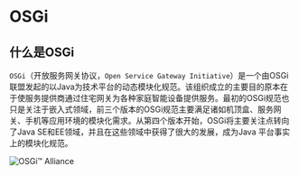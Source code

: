 # OSGi

## 什么是OSGi

`OSGi`（开放服务网关协议，`Open Service Gateway Initiative`）是一个由OSGi联盟发起的以Java为技术平台的动态模块化规范。该组织成立的主要目的原本在于使服务提供商通过住宅网关为各种家庭智能设备提供服务。最初的OSGi规范也只是关注于嵌入式领域，前三个版本的OSGi规范主要满足诸如机顶盒、服务网关、手机等应用环境的模块化需求。从第四个版本开始，OSGi将主要关注点转向了Java SE和EE领域，并且在这些领域中获得了很大的发展，成为Java 平台事实上的模块化规范。

![OSGi™ Alliance](https://oss.javasec.org/images/OSGi-website-header-logo.png)



